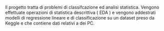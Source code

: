 Il progetto tratta di problemi di classifcazione ed analisi statistica. Vengono effettuate operazioni di statistica descrittiva ( EDA ) e vengono addestrati modelli di regressione lineare e di classificazione su un dataset
preso da Keggle e che contiene dati relativi a dei PC.
